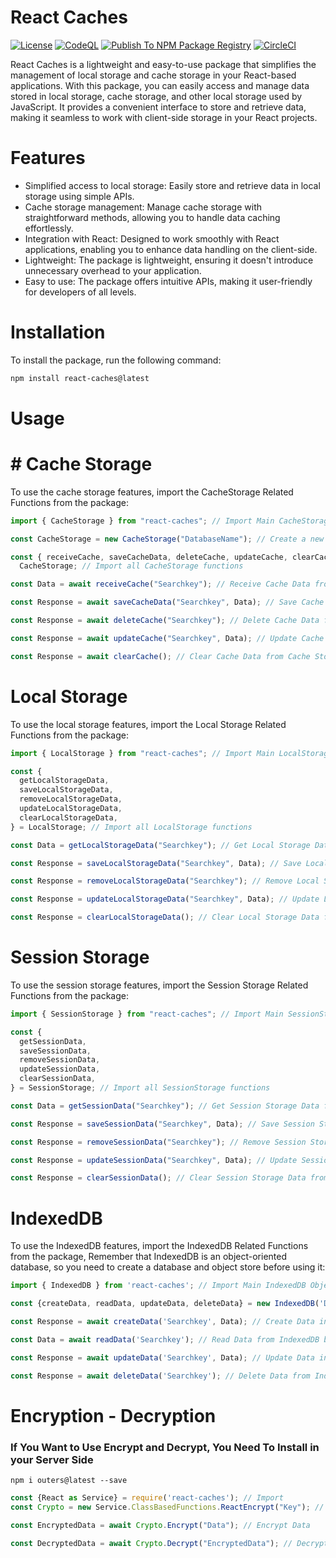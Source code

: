 # React Caches

[![License](https://img.shields.io/badge/License-MIT-blue.svg)](https://opensource.org/licenses/MIT)
[![CodeQL](https://github.com/AnkanSaha/react-caches/actions/workflows/github-code-scanning/codeql/badge.svg)](https://github.com/AnkanSaha/react-caches/actions/workflows/github-code-scanning/codeql)
[![Publish To NPM Package Registry](https://github.com/AnkanSaha/react-caches/actions/workflows/npm-publish.yml/badge.svg)](https://github.com/AnkanSaha/react-caches/actions/workflows/npm-publish.yml)
[![CircleCI](https://dl.circleci.com/status-badge/img/gh/AnkanSaha/react-caches/tree/main.svg?style=svg)](https://dl.circleci.com/status-badge/redirect/gh/AnkanSaha/react-caches/tree/main)

React Caches is a lightweight and easy-to-use package that simplifies the management of local storage and cache storage in your React-based applications. With this package, you can easily access and manage data stored in local storage, cache storage, and other local storage used by JavaScript. It provides a convenient interface to store and retrieve data, making it seamless to work with client-side storage in your React projects.

# Features

- Simplified access to local storage: Easily store and retrieve data in local storage using simple APIs.
- Cache storage management: Manage cache storage with straightforward methods, allowing you to handle data caching effortlessly.
- Integration with React: Designed to work smoothly with React applications, enabling you to enhance data handling on the client-side.
- Lightweight: The package is lightweight, ensuring it doesn't introduce unnecessary overhead to your application.
- Easy to use: The package offers intuitive APIs, making it user-friendly for developers of all levels.

# Installation

To install the package, run the following command:

```bash
npm install react-caches@latest
```

# Usage

# # Cache Storage

To use the cache storage features, import the CacheStorage Related Functions from the package:

```js
import { CacheStorage } from "react-caches"; // Import Main CacheStorage Object

const CacheStorage = new CacheStorage("DatabaseName"); // Create a new CacheStorage Object

const { receiveCache, saveCacheData, deleteCache, updateCache, clearCache } =
  CacheStorage; // Import all CacheStorage functions

const Data = await receiveCache("Searchkey"); // Receive Cache Data from Cache Storage by Database Name and Search Key

const Response = await saveCacheData("Searchkey", Data); // Save Cache Data to Cache Storage by Database Name and Search Key

const Response = await deleteCache("Searchkey"); // Delete Cache Data from Cache Storage by Database Name and Search Key

const Response = await updateCache("Searchkey", Data); // Update Cache Data in Cache Storage by Database Name and Search Key

const Response = await clearCache(); // Clear Cache Data from Cache Storage by Database Name
```

# Local Storage

To use the local storage features, import the Local Storage Related Functions from the package:

```js
import { LocalStorage } from "react-caches"; // Import Main LocalStorage Object

const {
  getLocalStorageData,
  saveLocalStorageData,
  removeLocalStorageData,
  updateLocalStorageData,
  clearLocalStorageData,
} = LocalStorage; // Import all LocalStorage functions

const Data = getLocalStorageData("Searchkey"); // Get Local Storage Data from Local Storage by Search Key

const Response = saveLocalStorageData("Searchkey", Data); // Save Local Storage Data to Local Storage by Search Key

const Response = removeLocalStorageData("Searchkey"); // Remove Local Storage Data from Local Storage by Search Key

const Response = updateLocalStorageData("Searchkey", Data); // Update Local Storage Data in Local Storage by Search Key

const Response = clearLocalStorageData(); // Clear Local Storage Data from Local Storage
```

# Session Storage

To use the session storage features, import the Session Storage Related Functions from the package:

```js
import { SessionStorage } from "react-caches"; // Import Main SessionStorage Object

const {
  getSessionData,
  saveSessionData,
  removeSessionData,
  updateSessionData,
  clearSessionData,
} = SessionStorage; // Import all SessionStorage functions

const Data = getSessionData("Searchkey"); // Get Session Storage Data from Session Storage by Search Key

const Response = saveSessionData("Searchkey", Data); // Save Session Storage Data to Session Storage by Search Key

const Response = removeSessionData("Searchkey"); // Remove Session Storage Data from Session Storage by Search Key

const Response = updateSessionData("Searchkey", Data); // Update Session Storage Data in Session Storage by Search Key

const Response = clearSessionData(); // Clear Session Storage Data from Session Storage
```

# IndexedDB

To use the IndexedDB features, import the IndexedDB Related Functions from the package, Remember that IndexedDB is an object-oriented database, so you need to create a database and object store before using it:

```js
import { IndexedDB } from 'react-caches'; // Import Main IndexedDB Object

const {createData, readData, updateData, deleteData} = new IndexedDB('DatabaseName', 'Database Version' 'ObjectStoreName'); // Create a new IndexedDB Database and Object Store with Database Name, Database Version and Object Store Name

const Response = await createData('Searchkey', Data); // Create Data in IndexedDB by Search Key

const Data = await readData('Searchkey'); // Read Data from IndexedDB by Search Key

const Response = await updateData('Searchkey', Data); // Update Data in IndexedDB by Search Key

const Response = await deleteData('Searchkey'); // Delete Data from IndexedDB by Search Key
```

# Encryption - Decryption

### If You Want to Use Encrypt and Decrypt, You Need To Install in your Server Side

```shell
npm i outers@latest --save
```

```javascript
const {React as Service} = require('react-caches'); // Import
const Crypto = new Service.ClassBasedFunctions.ReactEncrypt("Key"); // Create Instance

const EncryptedData = await Crypto.Encrypt("Data"); // Encrypt Data

const DecryptedData = await Crypto.Decrypt("EncryptedData"); // Decrypt Data
```
